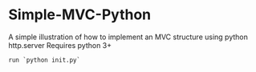 # Simple-MVC-Python
A simple illustration of how to implement an MVC structure using python http.server
Requires python 3+

    run `python init.py`
